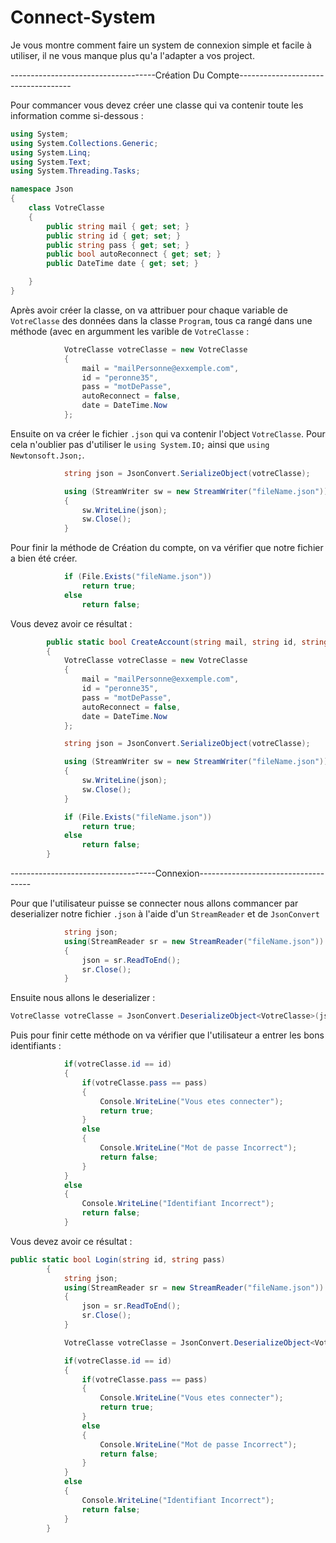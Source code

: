 # Connect-System

Je vous montre comment faire un system de connexion simple et facile à utiliser, il ne vous manque plus qu'a l'adapter a vos project. 

------------------------------------Création Du Compte------------------------------------

Pour commancer vous devez créer une classe qui va contenir toute les information comme si-dessous : 
```cs
using System;
using System.Collections.Generic;
using System.Linq;
using System.Text;
using System.Threading.Tasks;

namespace Json
{
    class VotreClasse
    {
        public string mail { get; set; }
        public string id { get; set; }
        public string pass { get; set; }
        public bool autoReconnect { get; set; }
        public DateTime date { get; set; }

    }
}
```

Après avoir créer la classe, on va attribuer pour chaque variable de `VotreClasse` des données dans la classe `Program`, tous ca rangé dans une méthode (avec en argumment les varible de `VotreClasse` :
```cs
            VotreClasse votreClasse = new VotreClasse
            {
                mail = "mailPersonne@exxemple.com",
                id = "peronne35",
                pass = "motDePasse",
                autoReconnect = false,
                date = DateTime.Now
            };
```

Ensuite on va créer le fichier `.json` qui va contenir l'object `VotreClasse`. Pour cela n'oublier pas d'utiliser le `using System.IO;` ainsi que `using Newtonsoft.Json;`.
```cs
            string json = JsonConvert.SerializeObject(votreClasse);

            using (StreamWriter sw = new StreamWriter("fileName.json"))
            {
                sw.WriteLine(json);
                sw.Close();
            }
```
Pour finir la méthode de Création du compte, on va vérifier que notre fichier a bien été créer.
```cs
            if (File.Exists("fileName.json"))
                return true;
            else
                return false;
```
Vous devez avoir ce résultat : 
```cs
        public static bool CreateAccount(string mail, string id, string pass, bool autoReconnect)
        {
            VotreClasse votreClasse = new VotreClasse
            {
                mail = "mailPersonne@exxemple.com",
                id = "peronne35",
                pass = "motDePasse",
                autoReconnect = false,
                date = DateTime.Now
            };

            string json = JsonConvert.SerializeObject(votreClasse);

            using (StreamWriter sw = new StreamWriter("fileName.json"))
            {
                sw.WriteLine(json);
                sw.Close();
            }

            if (File.Exists("fileName.json"))
                return true;
            else
                return false;
        }
```

------------------------------------Connexion------------------------------------

Pour que l'utilisateur puisse se connecter nous allons commancer par deserializer notre fichier `.json` à l'aide d'un `StreamReader` et de `JsonConvert`
```cs
            string json;
            using(StreamReader sr = new StreamReader("fileName.json"))
            {
                json = sr.ReadToEnd();
                sr.Close();
            }
```

Ensuite nous allons le deserializer : 
```cs
VotreClasse votreClasse = JsonConvert.DeserializeObject<VotreClasse>(json);
```

Puis pour finir cette méthode on va vérifier que l'utilisateur a entrer les bons identifiants : 
```cs
            if(votreClasse.id == id)
            {
                if(votreClasse.pass == pass)
                {
                    Console.WriteLine("Vous etes connecter");
                    return true;
                }
                else
                {
                    Console.WriteLine("Mot de passe Incorrect");
                    return false;
                }
            }
            else
            {
                Console.WriteLine("Identifiant Incorrect");
                return false;
            }
```
Vous devez avoir ce résultat : 
```cs
public static bool Login(string id, string pass)
        {
            string json;
            using(StreamReader sr = new StreamReader("fileName.json"))
            {
                json = sr.ReadToEnd();
                sr.Close();
            }

            VotreClasse votreClasse = JsonConvert.DeserializeObject<VotreClasse>(json);

            if(votreClasse.id == id)
            {
                if(votreClasse.pass == pass)
                {
                    Console.WriteLine("Vous etes connecter");
                    return true;
                }
                else
                {
                    Console.WriteLine("Mot de passe Incorrect");
                    return false;
                }
            }
            else
            {
                Console.WriteLine("Identifiant Incorrect");
                return false;
            }
        }
```
